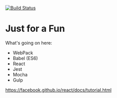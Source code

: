 [![Build Status](https://travis-ci.org/yowcow/webpack-app.svg?branch=master)](https://travis-ci.org/yowcow/webpack-app)

Just for a Fun
==============

What's going on here:

+ WebPack
+ Babel (ES6)
+ React
+ Jest
+ Mocha
+ Gulp

https://facebook.github.io/react/docs/tutorial.html
